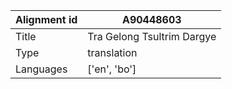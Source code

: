 |Alignment id | A90448603
| --- | --- 
|Title | Tra Gelong Tsultrim Dargye 
|Type | translation
|Languages | ['en', 'bo']